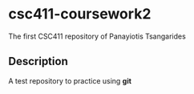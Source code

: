 # csc411-coursework2
The first CSC411 repository of Panayiotis Tsangarides
## Description
A test repository to practice using **git**